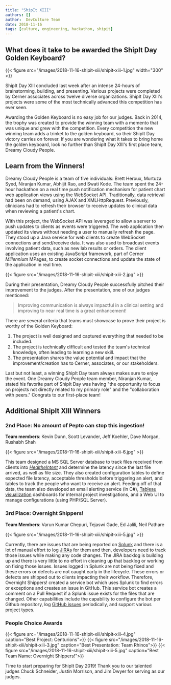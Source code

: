 ```yaml
---
title: "ShipIt XIII"
authors: []
author:  DevCulture Team
date: 2018-11-16
tags: [culture, engineering, hackathon, shipit]
---
```


## What does it take to be awarded the ShipIt Day Golden Keyboard?

{{< figure src="/images/2018-11-16-shipit-xiii/shipit-xiii-1.jpg" width="300" >}}

ShipIt Day XIII concluded last week after an intense 24-hours of brainstorming, building, and presenting. Various projects were completed by Cerner associates across twelve diverse organizations. ShipIt Day XIII's projects were some of the most technically advanced this competition has ever seen.

Awarding the Golden Keyboard is no easy job for our judges. Back in 2014, the trophy was created to provide the winning team with a memento that was unique and grew with the competition. Every competition the new winning team adds a trinket to the golden keyboard, so their ShipIt Day victory carries on forever. If you are wondering what it takes to bring home the golden keyboard, look no further than ShipIt Day XIII's first place team, Dreamy Cloudy People.

## Learn from the Winners!

Dreamy Cloudy People is a team of five individuals: Brett Heroux, Murtuza Syed, Niranjan Kumar, Abhijit Rao, and Swati Kode. The team spent the 24-hour hackathon on a real time push notification mechanism for patient chart web application views using the WebSocket API. Traditionally, data retrieval had been on demand, using AJAX and XMLHttpRequest. Previously, clinicians had to refresh their browser to receive updates to clinical data when reviewing a patient's chart.

With this project, the WebSocket API was leveraged to allow a server to push updates to clients as events were triggered. The web application then updated its views without needing a user to manually refresh the page. They stood up a Java service for web clients to create WebSocket connections and send/receive data. It was also used to broadcast events involving patient data, such as new lab results or orders. The client application uses an existing JavaScript framework, part of Cerner _Millennium_ MPages, to create socket connections and update the state of the application in real time.

{{< figure src="/images/2018-11-16-shipit-xiii/shipit-xiii-2.jpg" >}}

During their presentation, Dreamy Cloudy People successfully pitched their improvement to the judges. After the presentation, one of our judges mentioned:

> Improving communication is always impactful in a clinical setting and improving to near real time is a great enhancement!

There are several criteria that teams must showcase to prove their project is worthy of the Golden Keyboard:

1. The project is well designed and captured everything that needed to be included.
2. The project is technically difficult and tested the team's technical knowledge, often leading to learning a new skill.
3. The presentation shares the value potential and impact that the improvement/creation has to Cerner, associates, or our stakeholders.

Last but not least, a winning ShipIt Day team always makes sure to enjoy the event. One Dreamy Cloudy People team member, Niranjan Kumar, stated his favorite part of ShipIt Day was having "the opportunity to focus on projects not directly related to my primary role" and the "collaboration with peers." Congrats to our first-place team!

## Additional ShipIt XIII Winners

### 2nd Place: No amount of Pepto can stop this ingestion!

**Team members**: Kevin Dunn, Scott Levander, Jeff Koehler, Dave Morgan, Rushabh Shah

{{< figure src="/images/2018-11-16-shipit-xiii/shipit-xiii-6.jpg" >}}

This team designed a MS SQL Server database to track files received from clients into _[HealtheIntent](https://www.cerner.com/solutions/population-health-management)_ and determine the latency since the last file arrived, as well as file size. They also created configuration tables to define expected file latency, acceptable thresholds before triggering an alert, and tables to track the people who want to receive an alert.  Feeding off of that data, the team also developed an email alerting service (in C#), [Tableau visualization](https://www.tableau.com/) dashboards for internal project investigations, and a Web UI to manage configurations (using PHP/SQL Server).

### 3rd Place: Overnight Shippers!

**Team Members**: Varun Kumar Chepuri, Tejaswi Gade, Ed Jalili, Neil Pathare

{{< figure src="/images/2018-11-16-shipit-xiii/shipit-xiii-5.jpg" >}}

Currently, there are issues that are being reported on [Splunk](https://www.splunk.com/) and there is a lot of manual effort to log [JIRAs](https://www.atlassian.com/software/jira) for them and then, developers need to track those issues while making any code changes. The JIRA backlog is building up and there is very little to no effort in cleaning up that backlog or working on fixing those issues. Issues logged in Splunk are not being fixed and these errors or defects are not caught early in the lifecycle. These errors or defects are shipped out to clients impacting their workflow. Therefore, Overnight Shippers! created a service bot which uses Splunk to find errors or exceptions and creates an issue in GitHub. This service bot creates a comment on a Pull Request if a Splunk issue exists for the files that are changed. Other capabilities include the capability to configure the bot per Github repository, log [GitHub issues](https://help.github.com/articles/about-issues/) periodically, and support various project types.

### People Choice Awards

{{< figure src="/images/2018-11-16-shipit-xiii/shipit-xiii-4.jpg" caption="Best Project: Centurions">}}
{{< figure src="/images/2018-11-16-shipit-xiii/shipit-xiii-3.jpg" caption="Best Presentation: Team Rhinos">}}
{{< figure src="/images/2018-11-16-shipit-xiii/shipit-xiii-5.jpg" caption="Best Team Name: Overnight Shippers!">}}

Time to start preparing for ShipIt Day 2019! Thank you to our talented judges Chuck Schneider, Justin Morrison, and Jim Dwyer for serving as our judges.